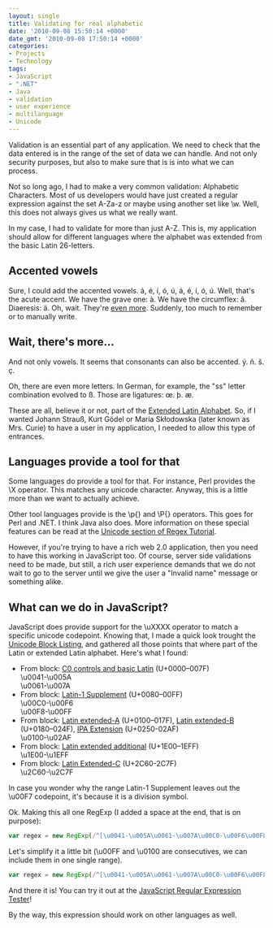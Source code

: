 ```yaml
---
layout: single
title: Validating for real alphabetic
date: '2010-09-08 15:50:14 +0000'
date_gmt: '2010-09-08 17:50:14 +0000'
categories:
- Projects
- Technology
tags:
- JavaScript
- ".NET"
- Java
- validation
- user experience
- multilanguage
- Unicode
---
```


Validation is an essential part of any application. We need to check that the data entered is in the range of the set of data we can handle. And not only security purposes, but also to make sure that is is into what we can process.

Not so long ago, I had to make a very common validation: Alphabetic Characters. Most of us developers would have just created a regular expression against the set A-Za-z or maybe using another set like \w. Well, this does not always gives us what we really want.

In my case, I had to validate for more than just A-Z. This is, my application should allow for different languages where the alphabet was extended from the basic Latin 26-letters.

## Accented vowels

Sure, I could add the accented vowels. á, é, í, ó, ú, á, é, í, ó, ú. Well, that's the acute accent. We have the grave one: &agrave;. We have the circumflex: &acirc;. Diaeresis: &auml;. Oh, wait. They're [even more](http://en.wikipedia.org/wiki/Diacritic). Suddenly, too much to remember or to manually write.

## Wait, there's more...

And not only vowels. It seems that consonants can also be accented. &yacute;. ñ. &scaron;. &ccedil;.

Oh, there are even more letters. In German, for example, the "ss" letter combination evolved to &szlig;. Those are ligatures: &oelig;. &thorn;. &aelig;.

These are all, believe it or not, part of the [Extended Latin Alphabet](http://en.wikipedia.org/wiki/Latin-derived_alphabet). So, if I wanted Johann Strau&szlig;, Kurt G&ouml;del or Maria Skłodowska (later known as Mrs. Curie) to have a user in my application, I needed to allow this type of entrances.

## Languages provide a tool for that

Some languages do provide a tool for that. For instance, Perl provides the \X operator. This matches any unicode character. Anyway, this is a little more than we want to actually achieve.

Other tool languages provide is the \p{} and \P{} operators. This goes for Perl and .NET. I think Java also does. More information on these special features can be read at the [Unicode section of Regex Tutorial](http://www.regular-expressions.info/unicode.html).

However, if you're trying to have a rich web 2.0 application, then you need to have this working in JavaScript too. Of course, server side validations need to be made, but still, a rich user experience demands that we do not wait to go to the server until we give the user a "Invalid name" message or something alike.

## What can we do in JavaScript?

JavaScript does provide support for the \uXXXX operator to match a specific unicode codepoint. Knowing that, I made a quick look trought the [Unicode Block Listing](http://www.fileformat.info/info/unicode/block/index.htm), and gathered all those points that where part of the Latin or extended Latin alphabet. Here's what I found:

- From block: [C0 controls and basic Latin](http://www.fileformat.info/info/unicode/block/basic_latin/index.htm) (U+0000&ndash;007F)<br />
\u0041-\u005A<br />
\u0061-\u007A
- From block: [Latin-1 Supplement](http://www.fileformat.info/info/unicode/block/latin_supplement/index.htm) (U+0080&ndash;00FF)<br />
\u00C0-\u00F6<br />
\u00F8-\u00FF
- From block: [Latin extended-A](http://www.fileformat.info/info/unicode/block/latin_extended_a/index.htm) (U+0100&ndash;017F), [Latin extended-B](http://www.fileformat.info/info/unicode/block/latin_extended_b/index.htm) (U+0180&ndash;024F), [IPA Extension](http://www.fileformat.info/info/unicode/block/ipa_extensions/index.htm) (U+0250-02AF)<br />
\u0100-\u02AF
- From block: [Latin extended additional](http://www.fileformat.info/info/unicode/block/latin_extended_additional/index.htm) (U+1E00&ndash;1EFF)<br />
\u1E00-\u1EFF
- From block: [Latin Extended-C](http://www.fileformat.info/info/unicode/block/latin_extended_c/index.htm) (U+2C60-2C7F)<br />
\u2C60-\u2C7F

In case you wonder why the range Latin-1 Supplement leaves out the \u00F7 codepoint, it's because it is a division symbol.

Ok. Making this all one RegExp (I added a space at the end, that is on purpose):

```javascript
var regex = new RegExp(/^[\u0041-\u005A\u0061-\u007A\u00C0-\u00F6\u00F8-\u00FF\u0100-\u02AF\u1E00-\u1EFF\u2C60-\u2C7F ]+$/);
```

Let's simplify it a little bit (\u00FF and \u0100 are consecutives, we can include them in one single range).

```javascript
var regex = new RegExp(/^[\u0041-\u005A\u0061-\u007A\u00C0-\u00F6\u00F8-\u02AF\u1E00-\u1EFF\u2C60-\u2C7F ]+$/);
```

And there it is! You can try it out at the [JavaScript Regular Expression Tester](http://www.regular-expressions.info/javascriptexample.html)!

By the way, this expression should work on other languages as well.
